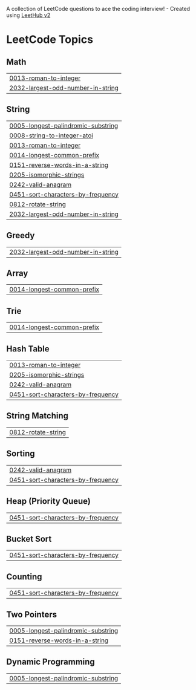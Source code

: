 A collection of LeetCode questions to ace the coding interview! - Created using [LeetHub v2](https://github.com/arunbhardwaj/LeetHub-2.0)
<!---LeetCode Topics Start-->
# LeetCode Topics
## Math
|  |
| ------- |
| [0013-roman-to-integer](https://github.com/Singh-Sandeep-R/Leetcode/tree/master/0013-roman-to-integer) |
| [2032-largest-odd-number-in-string](https://github.com/Singh-Sandeep-R/Leetcode/tree/master/2032-largest-odd-number-in-string) |
## String
|  |
| ------- |
| [0005-longest-palindromic-substring](https://github.com/Singh-Sandeep-R/Leetcode/tree/master/0005-longest-palindromic-substring) |
| [0008-string-to-integer-atoi](https://github.com/Singh-Sandeep-R/Leetcode/tree/master/0008-string-to-integer-atoi) |
| [0013-roman-to-integer](https://github.com/Singh-Sandeep-R/Leetcode/tree/master/0013-roman-to-integer) |
| [0014-longest-common-prefix](https://github.com/Singh-Sandeep-R/Leetcode/tree/master/0014-longest-common-prefix) |
| [0151-reverse-words-in-a-string](https://github.com/Singh-Sandeep-R/Leetcode/tree/master/0151-reverse-words-in-a-string) |
| [0205-isomorphic-strings](https://github.com/Singh-Sandeep-R/Leetcode/tree/master/0205-isomorphic-strings) |
| [0242-valid-anagram](https://github.com/Singh-Sandeep-R/Leetcode/tree/master/0242-valid-anagram) |
| [0451-sort-characters-by-frequency](https://github.com/Singh-Sandeep-R/Leetcode/tree/master/0451-sort-characters-by-frequency) |
| [0812-rotate-string](https://github.com/Singh-Sandeep-R/Leetcode/tree/master/0812-rotate-string) |
| [2032-largest-odd-number-in-string](https://github.com/Singh-Sandeep-R/Leetcode/tree/master/2032-largest-odd-number-in-string) |
## Greedy
|  |
| ------- |
| [2032-largest-odd-number-in-string](https://github.com/Singh-Sandeep-R/Leetcode/tree/master/2032-largest-odd-number-in-string) |
## Array
|  |
| ------- |
| [0014-longest-common-prefix](https://github.com/Singh-Sandeep-R/Leetcode/tree/master/0014-longest-common-prefix) |
## Trie
|  |
| ------- |
| [0014-longest-common-prefix](https://github.com/Singh-Sandeep-R/Leetcode/tree/master/0014-longest-common-prefix) |
## Hash Table
|  |
| ------- |
| [0013-roman-to-integer](https://github.com/Singh-Sandeep-R/Leetcode/tree/master/0013-roman-to-integer) |
| [0205-isomorphic-strings](https://github.com/Singh-Sandeep-R/Leetcode/tree/master/0205-isomorphic-strings) |
| [0242-valid-anagram](https://github.com/Singh-Sandeep-R/Leetcode/tree/master/0242-valid-anagram) |
| [0451-sort-characters-by-frequency](https://github.com/Singh-Sandeep-R/Leetcode/tree/master/0451-sort-characters-by-frequency) |
## String Matching
|  |
| ------- |
| [0812-rotate-string](https://github.com/Singh-Sandeep-R/Leetcode/tree/master/0812-rotate-string) |
## Sorting
|  |
| ------- |
| [0242-valid-anagram](https://github.com/Singh-Sandeep-R/Leetcode/tree/master/0242-valid-anagram) |
| [0451-sort-characters-by-frequency](https://github.com/Singh-Sandeep-R/Leetcode/tree/master/0451-sort-characters-by-frequency) |
## Heap (Priority Queue)
|  |
| ------- |
| [0451-sort-characters-by-frequency](https://github.com/Singh-Sandeep-R/Leetcode/tree/master/0451-sort-characters-by-frequency) |
## Bucket Sort
|  |
| ------- |
| [0451-sort-characters-by-frequency](https://github.com/Singh-Sandeep-R/Leetcode/tree/master/0451-sort-characters-by-frequency) |
## Counting
|  |
| ------- |
| [0451-sort-characters-by-frequency](https://github.com/Singh-Sandeep-R/Leetcode/tree/master/0451-sort-characters-by-frequency) |
## Two Pointers
|  |
| ------- |
| [0005-longest-palindromic-substring](https://github.com/Singh-Sandeep-R/Leetcode/tree/master/0005-longest-palindromic-substring) |
| [0151-reverse-words-in-a-string](https://github.com/Singh-Sandeep-R/Leetcode/tree/master/0151-reverse-words-in-a-string) |
## Dynamic Programming
|  |
| ------- |
| [0005-longest-palindromic-substring](https://github.com/Singh-Sandeep-R/Leetcode/tree/master/0005-longest-palindromic-substring) |
<!---LeetCode Topics End-->